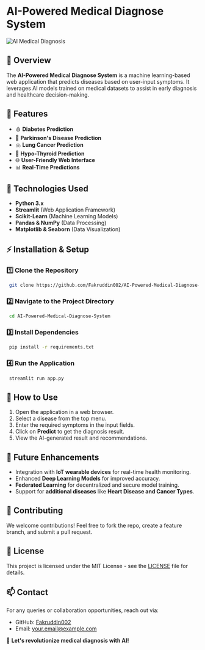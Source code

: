 # AI-Powered Medical Diagnose System

![AI Medical Diagnosis](https://source.unsplash.com/1600x900/?healthcare,technology)

## 🚀 Overview
The **AI-Powered Medical Diagnose System** is a machine learning-based web application that predicts diseases based on user-input symptoms. It leverages AI models trained on medical datasets to assist in early diagnosis and healthcare decision-making.

## 🔧 Features
- 🩸 **Diabetes Prediction**
- 🧠 **Parkinson's Disease Prediction**
- 🫁 **Lung Cancer Prediction**
- 🔬 **Hypo-Thyroid Prediction**
- 🌐 **User-Friendly Web Interface**
- 📊 **Real-Time Predictions**

## 📌 Technologies Used
- **Python 3.x**
- **Streamlit** (Web Application Framework)
- **Scikit-Learn** (Machine Learning Models)
- **Pandas & NumPy** (Data Processing)
- **Matplotlib & Seaborn** (Data Visualization)

## ⚡ Installation & Setup
### 1️⃣ Clone the Repository
```sh
 git clone https://github.com/Fakruddin002/AI-Powered-Medical-Diagnose-System.git
```

### 2️⃣ Navigate to the Project Directory
```sh
 cd AI-Powered-Medical-Diagnose-System
```

### 3️⃣ Install Dependencies
```sh
 pip install -r requirements.txt
```

### 4️⃣ Run the Application
```sh
 streamlit run app.py
```

## 🏥 How to Use
1. Open the application in a web browser.
2. Select a disease from the top menu.
3. Enter the required symptoms in the input fields.
4. Click on **Predict** to get the diagnosis result.
5. View the AI-generated result and recommendations.

## 🌱 Future Enhancements
- Integration with **IoT wearable devices** for real-time health monitoring.
- Enhanced **Deep Learning Models** for improved accuracy.
- **Federated Learning** for decentralized and secure model training.
- Support for **additional diseases** like **Heart Disease and Cancer Types**.

## 🤝 Contributing
We welcome contributions! Feel free to fork the repo, create a feature branch, and submit a pull request.

## 📜 License
This project is licensed under the MIT License - see the [LICENSE](LICENSE) file for details.

## 📫 Contact
For any queries or collaboration opportunities, reach out via:
- GitHub: [Fakruddin002](https://github.com/Fakruddin002)
- Email: your.email@example.com

🚀 **Let's revolutionize medical diagnosis with AI!**
